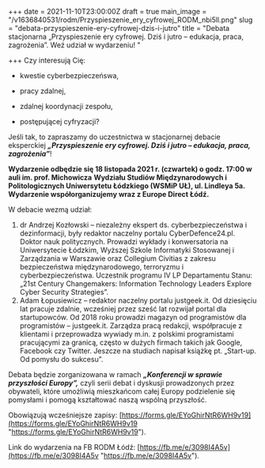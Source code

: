 +++
date = 2021-11-10T23:00:00Z
draft = true
main_image = "/v1636840531/rodm/Przyspieszenie_ery_cyfrowej_RODM_nbi5ll.png"
slug = "debata-przyspieszenie-ery-cyfrowej-dzis-i-jutro"
title = "Debata stacjonarna „Przyspieszenie ery cyfrowej. Dziś i jutro – edukacja, praca, zagrożenia”. Weź udział w wydarzeniu! "

+++
Czy interesują Cię:

* kwestie cyberbezpieczeńswa,


* pracy zdalnej,


* zdalnej koordynacji zespołu,


* postępującej cyfryzacji?

Jeśli tak, to zapraszamy do uczestnictwa w stacjonarnej debacie eksperckiej **_„Przyspieszenie ery cyfrowej. Dziś i jutro – edukacja, praca, zagrożenia”_**! 

**Wydarzenie odbędzie się 18 listopada 2021 r. (czwartek) o godz. 17:00 w auli im. prof. Michowicza** **Wydziału Studiów Międzynarodowych i Politologicznych Uniwersytetu Łódzkiego (WSMiP UŁ), ul. Lindleya 5a. Wydarzenie współorganizujemy wraz z Europe Direct Łódź.** 

W debacie wezmą udział:

1. dr Andrzej Kozłowski – niezależny ekspert ds. cyberbezpieczeństwa i dezinformacji, były redaktor naczelny portalu CyberDefence24.pl. Doktor nauk politycznych. Prowadzi wykłady i konwersatoria na Uniwersytecie Łódzkim, Wyższej Szkole Informatyki Stosowanej i Zarządzania w Warszawie oraz Collegium Civitias z zakresu bezpieczeństwa międzynarodowego, terroryzmu i cyberbezpieczeństwa. Uczestnik programu IV LP Departamentu Stanu: „21st Century Changemakers: Information Technology Leaders Explore Cyber Security Strategies”.
2. Adam Łopusiewicz – redaktor naczelny portalu justgeek.it. Od dziesięciu lat pracuje zdalnie, wcześniej przez sześć lat rozwijał portal dla startupowców. Od 2018 roku prowadzi magazyn od programistów dla programistów – justgeek.it. Zarządza pracą redakcji, współpracuje z klientami i przeprowadza wywiady m.in. z polskimi programistami pracującymi za granicą, często w dużych firmach takich jak Google, Facebook czy Twitter. Jeszcze na studiach napisał książkę pt. „Start-up. Od pomysłu do sukcesu”.

Debata będzie zorganizowana w ramach **_„Konferencji w sprawie przyszłości Europy”,_** czyli serii debat i dyskusji prowadzonych przez obywateli, które umożliwią mieszkańcom całej Europy podzielenie się pomysłami i pomogą kształtować naszą wspólną przyszłość.

Obowiązują wcześniejsze zapisy: [https://forms.gle/EYoGhirNtR6WH9v19](https://forms.gle/EYoGhirNtR6WH9v19 "https://forms.gle/EYoGhirNtR6WH9v19"). 

Link do wydarzenia na FB RODM Łódź: [https://fb.me/e/3098I4A5v](https://fb.me/e/3098I4A5v "https://fb.me/e/3098I4A5v"). 